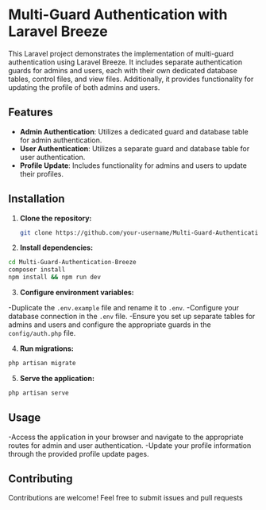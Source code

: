 # Multi-Guard Authentication with Laravel Breeze

This Laravel project demonstrates the implementation of multi-guard authentication using Laravel Breeze. It includes separate authentication guards for admins and users, each with their own dedicated database tables, control files, and view files. Additionally, it provides functionality for updating the profile of both admins and users.

## Features

- **Admin Authentication**: Utilizes a dedicated guard and database table for admin authentication.
- **User Authentication**: Utilizes a separate guard and database table for user authentication.
- **Profile Update**: Includes functionality for admins and users to update their profiles.

## Installation

1. **Clone the repository:**

   ```bash
   git clone https://github.com/your-username/Multi-Guard-Authentication-Breeze.git
   ```

2. **Install dependencies:**

```bash
cd Multi-Guard-Authentication-Breeze
composer install
npm install && npm run dev
```
3. **Configure environment variables:**

-Duplicate the `.env.example` file and rename it to `.env`.
-Configure your database connection in the `.env` file.
-Ensure you set up separate tables for admins and users and configure the appropriate guards in the `config/auth.php` file.

4. **Run migrations:**

```bash
php artisan migrate
```
5. **Serve the application:**

```bash
php artisan serve
```
## Usage
-Access the application in your browser and navigate to the appropriate routes for admin and user authentication.
-Update your profile information through the provided profile update pages.

## Contributing
Contributions are welcome! Feel free to submit issues and pull requests

